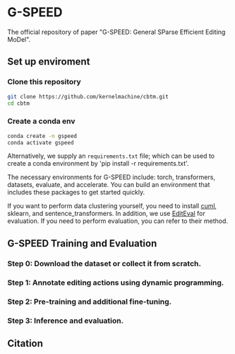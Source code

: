 # G-SPEED
The official repository of paper "G-SPEED: General SParse Efficient Editing MoDel".

## Set up enviroment
### Clone this repository
```bash
git clone https://github.com/kernelmachine/cbtm.git
cd cbtm
```
### Create a conda env
```bash
conda create -n gspeed
conda activate gspeed
```
Alternatively, we supply an `requirements.txt` file; which can be used to create a conda environment by 'pip install -r requirements.txt'.

The necessary environments for G-SPEED include: torch, transformers, datasets, evaluate, and accelerate. You can build an environment that includes these packages to get started quickly.

If you want to perform data clustering yourself, you need to install [cuml](https://docs.rapids.ai/install), sklearn, and sentence_transformers. In addition, we use [EditEval](https://github.com/facebookresearch/EditEval) for evaluation. If you need to perform evaluation, you can refer to their method.

## G-SPEED Training and Evaluation

### Step 0: Download the dataset or collect it from scratch.


### Step 1: Annotate editing actions using dynamic programming.


### Step 2: Pre-training and additional fine-tuning.


### Step 3: Inference and evaluation.


## Citation
